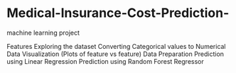 # Medical-Insurance-Cost-Prediction-
machine learning project

Features
Exploring the dataset
Converting Categorical values to Numerical
Data Visualization (Plots of feature vs feature)
Data Preparation
Prediction using Linear Regression
Prediction using Random Forest Regressor
